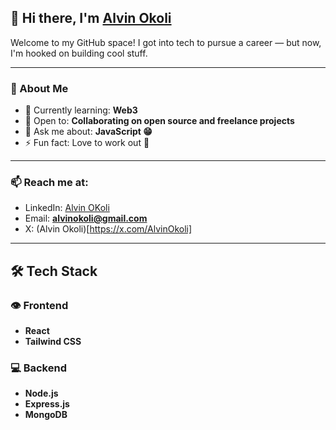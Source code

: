 ## 👋 Hi there, I'm [Alvin Okoli](https://github.com/Alvin-Okoli)

Welcome to my GitHub space! I got into tech to pursue a career — but now, I'm hooked on building cool stuff.

---

### 🧠 About Me

- 🔭 Currently learning: **Web3**
- 👯 Open to: **Collaborating on open source and freelance projects**
- 💬 Ask me about: **JavaScript 😁**
- ⚡ Fun fact: Love to work out 💪

---

### 📫 Reach me at: 

<!-- Portfolio: [your-portfolio.com](https://your-portfolio.com)-->
- LinkedIn: [Alvin OKoli](www.linkedin.com/in/alvin-okoli-b66a7033a)
- Email: **alvinokoli@gmail.com**
- X: (Alvin Okoli)[https://x.com/AlvinOkoli]

---

## 🛠️ Tech Stack

### 👁️ Frontend
- **React**
- **Tailwind CSS**

### 💻 Backend
- **Node.js**
- **Express.js**
- **MongoDB**

